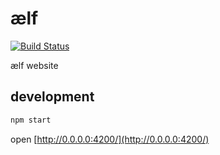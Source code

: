 # ælf
[![Build Status](https://travis-ci.org/AElfProject/AElfWebsite-Angular.svg?branch=master)](https://travis-ci.org/AElfProject/AElfWebsite-Angular)

ælf website

## development

```bash
npm start
```

open [http://0.0.0.0:4200/](http://0.0.0.0:4200/)
